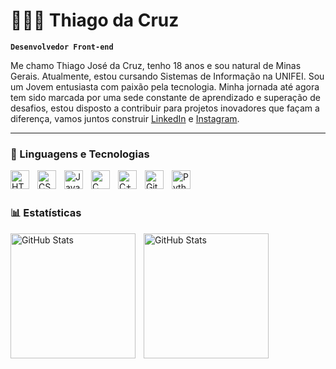 # 👩🏻‍💻 Thiago da Cruz

**`Desenvolvedor Front-end`**

Me chamo Thiago José da Cruz, tenho 18 anos e sou natural de Minas Gerais. Atualmente, estou cursando Sistemas de Informação na UNIFEI. Sou um Jovem entusiasta com paixão pela tecnologia. Minha jornada até agora tem sido marcada por uma sede constante de aprendizado e superação de desafios, estou disposto a contribuir para projetos inovadores que façam a diferença, vamos juntos construir
[LinkedIn](https://www.linkedin.com/in/thiago-da-cruz-41bb08281/) e [Instagram](https://www.instagram.com/_thiagowq/).

---

### 🤖 Linguagens e Tecnologias

<img 
    align="left" 
    alt="HTML"
    title="HTML" 
    width="30px" 
    style="padding-right: 10px;" 
    src="https://cdn.jsdelivr.net/gh/devicons/devicon@latest/icons/html5/html5-original.svg" 
/>
<img 
    align="left" 
    alt="CSS" 
    title="CSS"
    width="30px" 
    style="padding-right: 10px;" 
    src="https://cdn.jsdelivr.net/gh/devicons/devicon@latest/icons/css3/css3-original.svg" 
/>
<img 
    align="left" 
    alt="JavaScript" 
    title="JavaScript"
    width="30px" 
    style="padding-right: 10px;" 
    src="https://cdn.jsdelivr.net/gh/devicons/devicon@latest/icons/javascript/javascript-original.svg" 
/>
<img 
    align="left"
    alt="C"
    title="C"
    width="30px"
    style="padding-right: 10px;"
    src="https://icongr.am/devicon/c-original.svg?size=30&color=currentColor" 
/>
 <img
    align="left"
    alt="C++"
    title="C++"
    width="30px"
    style="padding-right: 10px;"
    src="https://icongr.am/devicon/cplusplus-original.svg?size=30&color=currentColor" />       


<img 
    align="left" 
    alt="Git" 
    title="Git"
    width="30px" 
    style="padding-right: 10px;" 
    src="https://cdn.jsdelivr.net/gh/devicons/devicon@latest/icons/git/git-original.svg" 
/>
<img 
    align="left" 
    alt="Python" 
    title="Python"
    width="30px" 
    style="padding-right: 10px;" 
    src="https://cdn.jsdelivr.net/gh/devicons/devicon@latest/icons/python/python-original.svg" 
/>



<br/>
<br/>

### 📊 Estatísticas

<p>
  <img 
    align="left" 
    alt="GitHub Stats" 
    height="200" 
    style="padding-right: 10px;" 
    src="https://github-readme-stats.vercel.app/api?username=Thiagowq&show_icons=true&theme=tokyonight&include_all_commits=true&locale=pt-br" 
  />

<img 
      align="left" 
      alt="GitHub Stats" 
      height="200" 
      style="padding-right: 10px;"
      src="https://github-readme-stats.vercel.app/api/top-langs/?username=Thiagowq&theme=tokyonight&layout=compact&custom_title=Tecnologias&langs_count=9" 
  />
</p>
